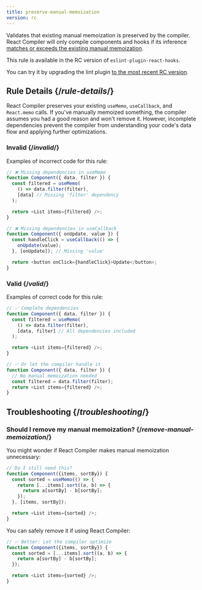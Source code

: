 ```yaml
---
title: preserve-manual-memoization
version: rc
---
```


<Intro>

Validates that existing manual memoization is preserved by the compiler. React Compiler will only compile components and hooks if its inference [matches or exceeds the existing manual memoization](/learn/react-compiler/introduction#what-should-i-do-about-usememo-usecallback-and-reactmemo).

</Intro>

<RC>

This rule is available in the RC version of `eslint-plugin-react-hooks`.

You can try it by upgrading the lint plugin [to the most recent RC version](/learn/react-compiler/installation#eslint-integration).

</RC>

## Rule Details {/*rule-details*/}

React Compiler preserves your existing `useMemo`, `useCallback`, and `React.memo` calls. If you've manually memoized something, the compiler assumes you had a good reason and won't remove it. However, incomplete dependencies prevent the compiler from understanding your code's data flow and applying further optimizations.

### Invalid {/*invalid*/}

Examples of incorrect code for this rule:

```js
// ❌ Missing dependencies in useMemo
function Component({ data, filter }) {
  const filtered = useMemo(
    () => data.filter(filter),
    [data] // Missing 'filter' dependency
  );

  return <List items={filtered} />;
}

// ❌ Missing dependencies in useCallback
function Component({ onUpdate, value }) {
  const handleClick = useCallback(() => {
    onUpdate(value);
  }, [onUpdate]); // Missing 'value'

  return <button onClick={handleClick}>Update</button>;
}
```

### Valid {/*valid*/}

Examples of correct code for this rule:

```js
// ✅ Complete dependencies
function Component({ data, filter }) {
  const filtered = useMemo(
    () => data.filter(filter),
    [data, filter] // All dependencies included
  );

  return <List items={filtered} />;
}

// ✅ Or let the compiler handle it
function Component({ data, filter }) {
  // No manual memoization needed
  const filtered = data.filter(filter);
  return <List items={filtered} />;
}
```

## Troubleshooting {/*troubleshooting*/}

### Should I remove my manual memoization? {/*remove-manual-memoization*/}

You might wonder if React Compiler makes manual memoization unnecessary:

```js
// Do I still need this?
function Component({items, sortBy}) {
  const sorted = useMemo(() => {
    return [...items].sort((a, b) => {
      return a[sortBy] - b[sortBy];
    });
  }, [items, sortBy]);

  return <List items={sorted} />;
}
```

You can safely remove it if using React Compiler:

```js
// ✅ Better: Let the compiler optimize
function Component({items, sortBy}) {
  const sorted = [...items].sort((a, b) => {
    return a[sortBy] - b[sortBy];
  });

  return <List items={sorted} />;
}
```